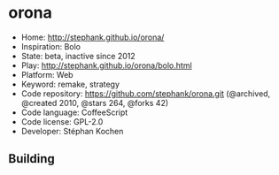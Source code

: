 # orona

- Home: http://stephank.github.io/orona/
- Inspiration: Bolo
- State: beta, inactive since 2012
- Play: http://stephank.github.io/orona/bolo.html
- Platform: Web
- Keyword: remake, strategy
- Code repository: https://github.com/stephank/orona.git (@archived, @created 2010, @stars 264, @forks 42)
- Code language: CoffeeScript
- Code license: GPL-2.0
- Developer: Stéphan Kochen

## Building
